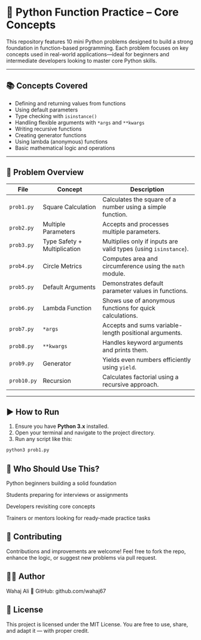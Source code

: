 # 🔁 Python Function Practice – Core Concepts

This repository features 10 mini Python problems designed to build a strong foundation in function-based programming. Each problem focuses on key concepts used in real-world applications—ideal for beginners and intermediate developers looking to master core Python skills.

---

## 📚 Concepts Covered

- Defining and returning values from functions  
- Using default parameters  
- Type checking with `isinstance()`  
- Handling flexible arguments with `*args` and `**kwargs`  
- Writing recursive functions  
- Creating generator functions  
- Using lambda (anonymous) functions  
- Basic mathematical logic and operations  

---

## 🧩 Problem Overview

| File         | Concept                      | Description |
|--------------|------------------------------|-------------|
| `prob1.py`   | Square Calculation            | Calculates the square of a number using a simple function. |
| `prob2.py`   | Multiple Parameters           | Accepts and processes multiple parameters. |
| `prob3.py`   | Type Safety + Multiplication  | Multiplies only if inputs are valid types (using `isinstance`). |
| `prob4.py`   | Circle Metrics                | Computes area and circumference using the `math` module. |
| `prob5.py`   | Default Arguments             | Demonstrates default parameter values in functions. |
| `prob6.py`   | Lambda Function               | Shows use of anonymous functions for quick calculations. |
| `prob7.py`   | `*args`                       | Accepts and sums variable-length positional arguments. |
| `prob8.py`   | `**kwargs`                    | Handles keyword arguments and prints them. |
| `prob9.py`   | Generator                     | Yields even numbers efficiently using `yield`. |
| `prob10.py`  | Recursion                     | Calculates factorial using a recursive approach. |

---

## ▶️ How to Run

1. Ensure you have **Python 3.x** installed.
2. Open your terminal and navigate to the project directory.
3. Run any script like this:

```bash
python3 prob1.py
```
## 👤 Who Should Use This?
Python beginners building a solid foundation

Students preparing for interviews or assignments

Developers revisiting core concepts

Trainers or mentors looking for ready-made practice tasks

## 🤝 Contributing
Contributions and improvements are welcome!
Feel free to fork the repo, enhance the logic, or suggest new problems via pull request.


## 👨‍💻 Author
Wahaj Ali
🔗 GitHub: github.com/wahaj67

## 📄 License
This project is licensed under the MIT License.
You are free to use, share, and adapt it — with proper credit.
